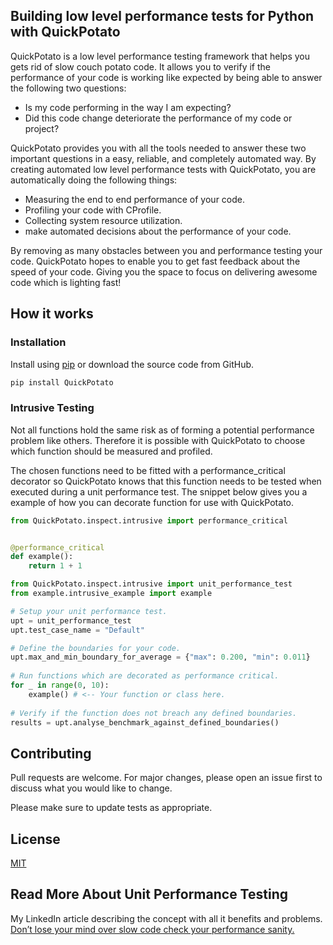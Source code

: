 ## Building low level performance tests for Python with QuickPotato

QuickPotato is a low level performance testing framework that helps you gets rid of slow couch potato code.
It allows you to verify if the performance of your code is working like expected 
by being able to answer the following two questions:

- Is my code performing in the way I am expecting?
- Did this code change deteriorate the performance of my code or project?

QuickPotato provides you with all the tools needed to answer these two important 
questions in a easy, reliable, and completely automated way. 
By creating automated low level performance tests with QuickPotato, 
you are automatically doing the following things:

- Measuring the end to end performance of your code.
- Profiling your code with CProfile.
- Collecting system resource utilization.
- make automated decisions about the performance of your code. 

By removing as many obstacles between you and performance testing your code.
QuickPotato hopes to enable you to get fast feedback about the speed of your code.
Giving you the space to focus on delivering awesome code which is lighting fast! 

## How it works

### Installation

Install using [pip](https://pip.pypa.io/en/stable/) or download the source code from GitHub.
```bash
pip install QuickPotato
```

### Intrusive Testing

Not all functions hold the same risk as of forming a potential performance problem like others.
Therefore it is possible with QuickPotato to choose which function should be measured and profiled.

The chosen functions need to be fitted with a performance_critical decorator so QuickPotato knows that this
function needs to be tested when executed during a unit performance test.
The snippet below gives you a example of how you can decorate function for use with QuickPotato.

```python
from QuickPotato.inspect.intrusive import performance_critical


@performance_critical
def example():
    return 1 + 1

```




```python
from QuickPotato.inspect.intrusive import unit_performance_test
from example.intrusive_example import example

# Setup your unit performance test.
upt = unit_performance_test
upt.test_case_name = "Default"

# Define the boundaries for your code.
upt.max_and_min_boundary_for_average = {"max": 0.200, "min": 0.011}
        
# Run functions which are decorated as performance critical.
for _ in range(0, 10):
    example() # <-- Your function or class here.
        
# Verify if the function does not breach any defined boundaries.
results = upt.analyse_benchmark_against_defined_boundaries()
```

## Contributing
Pull requests are welcome. For major changes, please open an issue first to discuss what you would like to change.

Please make sure to update tests as appropriate.

## License
[MIT](https://choosealicense.com/licenses/mit/)

## Read More About Unit Performance Testing

My LinkedIn article describing the concept with all it benefits and problems.
[Don’t lose your mind over slow code check your performance sanity.](https://www.linkedin.com/pulse/dont-lose-your-mind-over-slow-code-check-performance-sanity-joey/) 